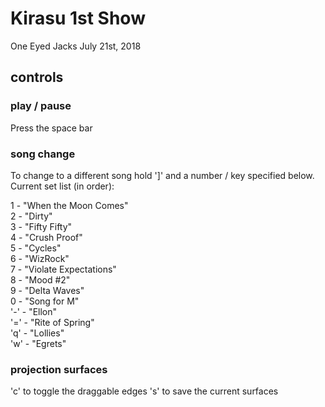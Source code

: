 # Kirasu 1st Show

One Eyed Jacks
July 21st, 2018

## controls

### play / pause

Press the space bar

### song change

To change to a different song hold ']' and a number / key specified below. Current set list (in order):

1 - "When the Moon Comes"  
2 - "Dirty"  
3 - "Fifty Fifty"  
4 - "Crush Proof"  
5 - "Cycles"  
6 - "WizRock"  
7 - "Violate Expectations"  
8 - "Mood \#2"  
9 - "Delta Waves"  
0 - "Song for M"  
'-' - "Ellon"  
'=' - "Rite of Spring"  
'q' - "Lollies"  
'w' - "Egrets"  

### projection surfaces

'c' to toggle the draggable edges
's' to save the current surfaces
